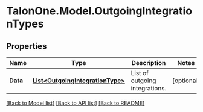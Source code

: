 # TalonOne.Model.OutgoingIntegrationTypes
## Properties

Name | Type | Description | Notes
------------ | ------------- | ------------- | -------------
**Data** | [**List&lt;OutgoingIntegrationType&gt;**](OutgoingIntegrationType.md) | List of outgoing integrations. | [optional] 

[[Back to Model list]](../README.md#documentation-for-models) [[Back to API list]](../README.md#documentation-for-api-endpoints) [[Back to README]](../README.md)

